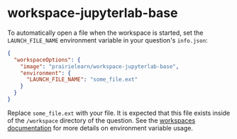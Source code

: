 # workspace-jupyterlab-base

To automatically open a file when the workspace is started, set the `LAUNCH_FILE_NAME` environment variable in your question's `info.json`:

```json
{
  "workspaceOptions": {
    "image": "prairielearn/workspace-jupyterlab-base",
    "environment": {
      "LAUNCH_FILE_NAME": "some_file.ext"
    }
  }
}
```

Replace `some_file.ext` with your file. It is expected that this file exists inside of the `/workspace` directory of the question. See the [workspaces documentation](https://prairielearn.readthedocs.io/en/latest/workspaces/) for more details on environment variable usage.
